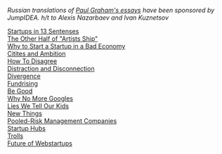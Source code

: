 _Russian translations of [Paul Graham's
essays](http://paulgraham.com/articles.html) have been sponsored by
JumpIDEA. h/t to Alexis Nazarbaev and Ivan Kuznetsov_

[Startups in 13 Sentenses](13sentences.html)<br>
[The Other Half of "Artists Ship"](artistsship.html)<br>
[Why to Start a Startup in a Bad Economy](badeconomy.html)<br>
[Citites and Ambition](cities.html)<br>
[How To Disagree](disagree.html)<br>
[Distraction and Disconnection](distraction.html)<br>
[Divergence](divergence.html)<br>
[Fundrising](fundrising.html)<br>
[Be Good](good.html)<br>
[Why No More Googles](googles.html)<br>
[Lies We Tell Our Kids](lies.html)<br>
[New Things](newthings.html)<br>
[Pooled-Risk Management Companies](prmc.html)<br>
[Startup Hubs](startuphubs.html)<br>
[Trolls](trolls.html)<br>
[Future of Webstartups](webstartups.html)<br>
